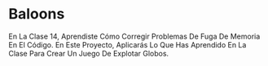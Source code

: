 # Baloons
En La Clase 14, Aprendiste Cómo Corregir Problemas De Fuga De Memoria En El Código. En Este Proyecto, Aplicarás Lo Que Has Aprendido En La Clase Para Crear Un Juego De Explotar Globos.
